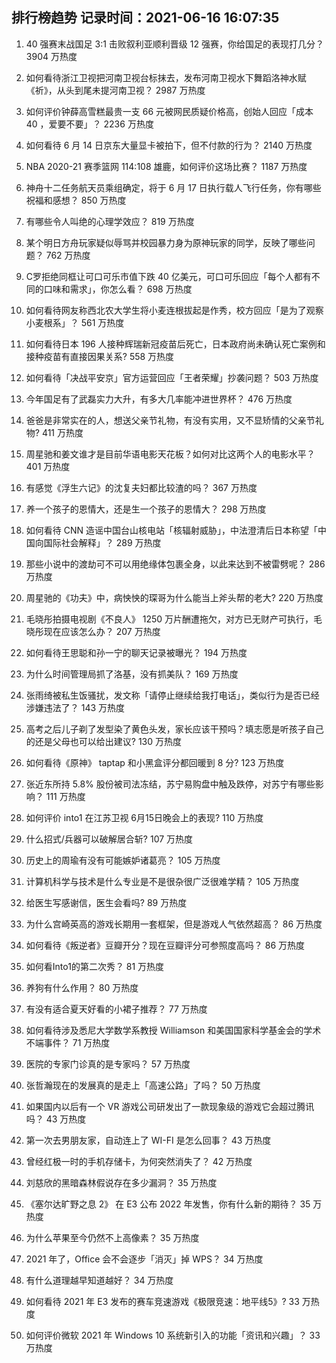 
## 排行榜趋势 记录时间：2021-06-16 16:07:35
  
  1. 40 强赛末战国足 3:1 击败叙利亚顺利晋级 12 强赛，你给国足的表现打几分？ 3904 万热度
    
  2. 如何看待浙江卫视把河南卫视台标抹去，发布河南卫视水下舞蹈洛神水赋《祈》，从头到尾未提河南卫视？ 2987 万热度
    
  3. 如何评价钟薛高雪糕最贵一支 66 元被网民质疑价格高，创始人回应「成本 40 ，爱要不要」？ 2236 万热度
    
  4. 如何看待 6 月 14 日京东大量显卡被拍下，但不付款的行为？ 2140 万热度
    
  5. NBA 2020-21 赛季篮网 114:108 雄鹿，如何评价这场比赛？ 1187 万热度
    
  6. 神舟十二任务航天员乘组确定，将于 6 月 17 日执行载人飞行任务，你有哪些祝福和感想？ 850 万热度
    
  7. 有哪些令人叫绝的心理学效应？ 819 万热度
    
  8. 某个明日方舟玩家疑似辱骂并校园暴力身为原神玩家的同学，反映了哪些问题？ 762 万热度
    
  9. C罗拒绝同框让可口可乐市值下跌 40 亿美元，可口可乐回应「每个人都有不同的口味和需求」，你怎么看？ 698 万热度
    
  10. 如何看待网友称西北农大学生将小麦连根拔起是作秀，校方回应「是为了观察小麦根系」？ 561 万热度
    
  11. 如何看待日本 196 人接种辉瑞新冠疫苗后死亡，日本政府尚未确认死亡案例和接种疫苗有直接因果关系? 558 万热度
    
  12. 如何看待「决战平安京」官方运营回应「王者荣耀」抄袭问题？ 503 万热度
    
  13. 今年国足有了武磊实力大升，有多大几率能冲进世界杯？ 476 万热度
    
  14. 爸爸是非常实在的人，想送父亲节礼物，有没有实用，又不显矫情的父亲节礼物? 411 万热度
    
  15. 周星驰和姜文谁才是目前华语电影天花板？如何对比这两个人的电影水平？ 401 万热度
    
  16. 有感觉《浮生六记》的沈复夫妇都比较渣的吗？ 367 万热度
    
  17. 养一个孩子的恩情大，还是生一个孩子的恩情大？ 298 万热度
    
  18. 如何看待 CNN 造谣中国台山核电站「核辐射威胁」，中法澄清后日本称望「中国向国际社会解释」？ 289 万热度
    
  19. 那些小说中的渡劫可不可以用绝缘体包裹全身，以此来达到不被雷劈呢？ 286 万热度
    
  20. 周星驰的《功夫》中，病怏怏的琛哥为什么能当上斧头帮的老大? 220 万热度
    
  21. 毛晓彤拍摄电视剧《不良人》 1250 万片酬遭拖欠，对方已无财产可执行，毛晓彤现在应该怎么办？ 207 万热度
    
  22. 如何看待王思聪和孙一宁的聊天记录被曝光？ 194 万热度
    
  23. 为什么时间管理局抓了洛基，没有抓美队？ 169 万热度
    
  24. 张雨绮被私生饭骚扰，发文称「请停止继续给我打电话」，类似行为是否已经涉嫌违法了？ 143 万热度
    
  25. 高考之后儿子剃了发型染了黄色头发，家长应该干预吗？填志愿是听孩子自己的还是父母也可以给出建议? 130 万热度
    
  26. 如何看待《原神》 taptap 和小黑盒评分都回暖到 8 分? 123 万热度
    
  27. 张近东所持 5.8% 股份被司法冻结，苏宁易购盘中触及跌停，对苏宁有哪些影响？ 111 万热度
    
  28. 如何评价 into1 在江苏卫视 6月15日晚会上的表现? 110 万热度
    
  29. 什么招式/兵器可以破解居合斩? 107 万热度
    
  30. 历史上的周瑜有没有可能嫉妒诸葛亮？ 105 万热度
    
  31. 计算机科学与技术是什么专业是不是很杂很广泛很难学精？ 105 万热度
    
  32. 给医生写感谢信，医生会看吗? 89 万热度
    
  33. 为什么宫崎英高的游戏长期用一套框架，但是游戏人气依然超高？ 86 万热度
    
  34. 如何看待《叛逆者》豆瓣开分？现在豆瓣评分可参照度高吗？ 86 万热度
    
  35. 如何看Into1的第二次秀？ 81 万热度
    
  36. 养狗有什么作用？ 80 万热度
    
  37. 有没有适合夏天好看的小裙子推荐？ 77 万热度
    
  38. 如何看待涉及悉尼大学数学系教授 Williamson 和美国国家科学基金会的学术不端事件？ 71 万热度
    
  39. 医院的专家门诊真的是专家吗？ 57 万热度
    
  40. 张哲瀚现在的发展真的是走上「高速公路」了吗？ 50 万热度
    
  41. 如果国内以后有一个 VR 游戏公司研发出了一款现象级的游戏它会超过腾讯吗？ 43 万热度
    
  42. 第一次去男朋友家，自动连上了 WI-FI 是怎么回事？ 43 万热度
    
  43. 曾经红极一时的手机存储卡，为何突然消失了？ 42 万热度
    
  44. 刘慈欣的黑暗森林假说存在多少漏洞？ 35 万热度
    
  45. 《塞尔达旷野之息 2》 在 E3 公布 2022 年发售，你有什么新的期待？ 35 万热度
    
  46. 为什么苹果至今仍然不上高像素？ 35 万热度
    
  47. 2021 年了，Office 会不会逐步「消灭」掉 WPS？ 34 万热度
    
  48. 有什么道理越早知道越好？ 34 万热度
    
  49. 如何看待 2021 年 E3 发布的赛车竞速游戏《极限竞速：地平线5》? 33 万热度
    
  50. 如何评价微软 2021 年 Windows 10 系统新引入的功能「资讯和兴趣」？ 33 万热度
    